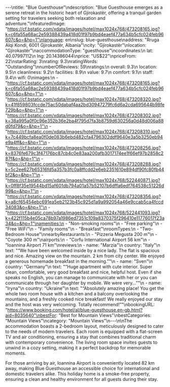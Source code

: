 ---\ntitle: "Blue Guesthouse"\ndescription: "Blue Guesthouse emerges as a serene retreat in the historic heart of Gjirokastër, offering a tranquil garden setting for travelers seeking both relaxation and adventure."\nfeaturedImage: "https://cf.bstatic.com/xdata/images/hotel/max1024x768/473208165.jpg?k=c6fa55a68ac2e59388439a418d01f97b9bd4eaef477a634b5cfc024feb96607c&o=&hp=1"\nlanguage: en\nslug: blue-guesthouse\naddress: "Rruga Alqi Kondi, 6001 Gjirokastër, Albania"\ncity: "Gjirokastër"\nlocation: "Gjirokastër"\naccommodationType: "guesthouse"\ncoordinates:\n  lat: 40.07997112\n  lng: 20.14386044\nprice: "US$22"\npriceFrom: 22\nstarRating: 3\nrating: 9.3\nratingWords: "Outstanding"\nnumberOfReviews: 59\nratings:\n  overall: 9.3\n  location: 9.5\n  cleanliness: 9.2\n  facilities: 8.9\n  value: 9.7\n  comfort: 9.1\n  staff: 9.4\n  wifi: 0\nimages:\n  - "https://cf.bstatic.com/xdata/images/hotel/max1024x768/473208165.jpg?k=c6fa55a68ac2e59388439a418d01f97b9bd4eaef477a634b5cfc024feb96607c&o=&hp=1"\n  - "https://cf.bstatic.com/xdata/images/hotel/max1024x768/473208320.jpg?k=41f859803fccde75ac50dabaf4aa2bd30947279fc6d6a2cda695644b98fe729b&o=&hp=1"\n  - "https://cf.bstatic.com/xdata/images/hotel/max1024x768/473208302.jpg?k=38a995a0f0c96e352b36e2ba4f795d7fa3b8759d630256a0d48d006a88d0fd79&o=&hp=1"\n  - "https://cf.bstatic.com/xdata/images/hotel/max1024x768/473208310.jpg?k=7c449bcfa8ea0f0de083b6ebd482cfa4796302ddf9640e3a5b3250eb94e9a4ff&o=&hp=1"\n  - "https://cf.bstatic.com/xdata/images/hotel/max1024x768/473208256.jpg?k=8376fe679c3f47176bc87cb4c0e83aa200afb3017174ee1f66ef97b2858c287f&o=&hp=1"\n  - "https://cf.bstatic.com/xdata/images/hotel/max1024x768/473208288.jpg?k=5c2ee627b65316fd5a357b3fc0a8ffcdd2e6eb2351610e894df90fc80fb44bf2&o=&hp=1"\n  - "https://cf.bstatic.com/xdata/images/hotel/max1024x768/522440871.jpg?k=0ff8f35e19544bd15af601db794a01a57b52107b6dffa6edf764538c51226d99&o=&hp=1"\n  - "https://cf.bstatic.com/xdata/images/hotel/max1024x768/473208356.jpg?k=a8cf65454ebc691ea5eb2123b45c925d1a9a992054a46e9ccab5ca4fccd34083&o=&hp=1"\n  - "https://cf.bstatic.com/xdata/images/hotel/max1024x768/522441093.jpg?k=422f115b4e05ca78b97a1986ed7351c109a8370375f296410e11776017f23a34&o=&hp=1"\namenities:\n  - "Non-smoking rooms"\n  - "Free parking"\n  - "Free WiFi"\n  - "Family rooms"\n  - "Breakfast"\nroomTypes:\n  - "Two-Bedroom House"\nnearbyRestaurants:\n  - "Pizzeria Megusta 200 m"\n  - "Coyote 300 m"\nairports:\n  - "Corfu International Airport 56 km"\n  - "Ioannina Airport 71 km"\nreviews:\n  - name: "Marzia"\n    country: "Italy"\n    text: "“We have been welcomed inside by a nice lady.
The flat is spacious and nice. Amazing view on the mountain. 2 km from city center.
We enjoyed a generous homemade breakfast in the morning.”"\n  - name: "Sven"\n    country: "Germany"\n    text: "“Huge apartment with cute interior. Super clean, comfortable, very good breakfast and nice, helpful host. Even if she speaks no English, you can manage to communicate with her or you can communicate through her daughter by mobile. We were very...”"\n  - name: "Iryna"\n    country: "Ukraine"\n    text: "“Absolutely amazing place! You get the whole two room house with a kitchen and a balcony overlooking the mountains, and a freshly cooked nice breakfast! We really enjoyed our stay and the host was very welcoming. Totally recommend!”"\nbookingURL: "https://www.booking.com/hotel/al/blue-guesthouse.en-gb.html?aid=8035640"\nbestFor: "Best for Mountain Views"\nbestCategories: "Mountain Views"\ncategory: "Mountain Views"\n---\n\nThe accommodation boasts a 2-bedroom layout, meticulously designed to cater to the needs of modern travelers. Each room is equipped with a flat-screen TV and air conditioning, ensuring a stay that combines traditional charm with contemporary convenience. The living room space invites guests to unwind in a cozy setting, making it a perfect backdrop for memorable moments.

For those arriving by air, Ioannina Airport is conveniently located 82 km away, making Blue Guesthouse an accessible choice for international and domestic travelers alike. This holiday home is a smoke-free property, ensuring a clean and healthy environment for all guests during their stay.